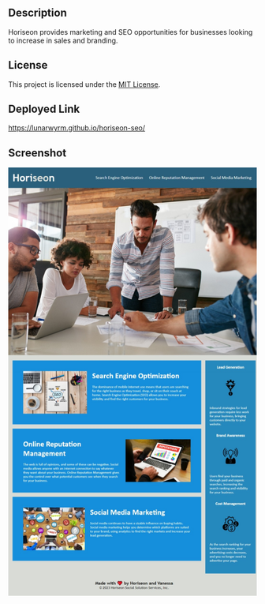 ## Description
Horiseon provides marketing and SEO opportunities for businesses looking to increase in sales and branding.

## License
This project is licensed under the [MIT License](https://opensource.org/licenses/MIT).

## Deployed Link
https://lunarwyrm.github.io/horiseon-seo/

## Screenshot
![alt text](Develop/assets/images/Screenshot_6-7-2024_224211_127.0.0.1.jpeg)
